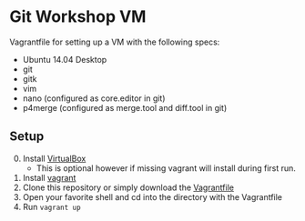 # Git Workshop VM

Vagrantfile for setting up a VM with the following specs:
- Ubuntu 14.04 Desktop
- git
- gitk
- vim
- nano (configured as core.editor in git)
- p4merge (configured as merge.tool and diff.tool in git)

## Setup

0. Install [VirtualBox](https://www.virtualbox.org/wiki/Downloads)
    - This is optional however if missing vagrant will install during first run.
1. Install [vagrant](https://www.vagrantup.com/downloads.html)
2. Clone this repository or simply download the [Vagrantfile](https://raw.githubusercontent.com/infusion-wro/git-workshop-vm/master/Vagrantfile)
3. Open your favorite shell and cd into the directory with the Vagrantfile
4. Run `vagrant up`